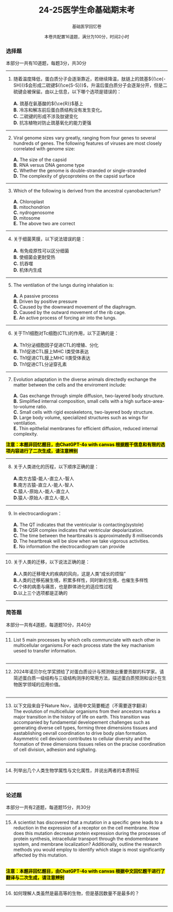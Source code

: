 <center>
<p style = "font-size: 25px">
<b>
24-25医学生命基础期末考
</b>
</p>
<p style = "font-size: 13px">
基础医学回忆卷
</p>
<p style = "font-size: 13px">
本卷共配置16道题，满分为100分，时间2小时
</p>
</center>

### 选择题

本部分一共有10道题，每题3分，共30分

***

1. 随着温度降低，蛋白质分子会逐渐靠近，若继续降温，肽链上的巯基${(\ce{-SH})}$会形成二硫键${(\ce{S-S})}$，升温后蛋白质分子会逐渐分开，但是二硫键会被保留。由以上信息，以下哪个选项是错误的：<br><br>
   <b>A.</b> 巯基在氨基酸的${\ce{R}}$基上<br>
   <b>B.</b> 冷冻和解冻前后蛋白质结构没有发生变化。<br>
   <b>C.</b> 二硫键的形成不涉及肽键变化<br>
   <b>D.</b> 抗冻植物对防止巯基氧化的能力更强<br>

***

2. Viral genome sizes vary greatly, ranging from four genes to several hundreds of genes. The following features of viruses are most closely correlated with genome size:<br><br>
   <b>A.</b> The size of the capsid<br>
   <b>B.</b> RNA versus DNA genome type<br>
   <b>C.</b> Whether the genome is double-stranded or single-stranded<br>
   <b>D.</b> The complexity of glycoproteins on the capsid surface<br>

***

3. Which of the following is derived from the ancestral cyanobacterium?<br><br> 
   <b>A.</b> Chloroplast<br>
   <b>B.</b> mitochondrion<br>
   <b>C.</b> nydrogenosome<br>
   <b>D.</b> mitosome<br>
   <b>E.</b> The above two are correct<br>

***

4. 关于细菌荚膜，以下说法错误的是：<br><br>
   <b>A.</b> 有免疫原性可以区分细菌 <br>
   <b>B.</b> 使细菌会更耐受热 <br>
   <b>C.</b> 抗吞噬 <br>
   <b>D.</b> 机体内生成<br>

***

5. The ventilation of the lungs during inhalation is:<br><br> 
   <b>A.</b> A passive process<br> 
   <b>B.</b> Driven by positive pressure<br> 
   <b>C.</b> Caused by the downward movement of the diaphragm.<br> 
   <b>D.</b> Caused by the outward movement of the rib cage. <br> 
   <b>E.</b> An active process of forcing air into the lungs.<br>

***

6. 关于Th1细胞对Tc细胞(CTL)的作用，以下正确的是：<br><br>
   <b>A.</b> Th1分泌细胞因子促进CTL的增殖、分化<br>
   <b>B.</b> Th1促进CTL膜上MHC I类受体表达<br>
   <b>C.</b> Th1促进CTL膜上MHC II类受体表达<br>
   <b>D.</b> Th1促进CTL分泌穿孔素<br>

***

7. Evolution adaptation in the diverse animals directedly exchange the matter between the cells and the enviroment include:<br><br>
   <b>A.</b> Gas exchange through simple diffusion, two-layered body structure. <br>
   <b>B.</b> Simplified internal composition, small cells with a high surface-area-to-volume ratio.<br>
   <b>C.</b> Small cells with rigid exoskeletons, two-layered body structure.  <br>
   <b>D.</b> Large body volume, specialized structures such as wings for ventilation.<br>
   <b>E.</b> Thin epithelial membranes for efficient diffusion, reduced internal complexity.<br>

<mark>**注意：本题非回忆题目，由ChatGPT-4o with canvas 根据题干信息和有限的选项内容进行了二次生成，请注意辨别**<mark>

***

8. 关于人类进化的历程，以下顺序正确的是：<br><br>
    <b>A.</b>南方古猿-能人-直立人-智人<br>
    <b>B.</b>南方古猿-直立人-能人-智人<br>
    <b>C.</b>猿人-原始人-能人-直立人<br>
    <b>D.</b>猿人-原始人-直立人-能人<br>

***

9. In electrocardiogram：<br><br>
    <b>A.</b> The QT indicates that the ventricular is contacting(systole)<br>
    <b>B.</b> The QSR complex indicates that ventricular depolarization.<br>
    <b>C.</b> The time between the heartbreaks is approximatedly 8 milliseconds<br>
    <b>D.</b> The heartbreak will be slow when we take vigorous activities.<br>
    <b>E.</b> No information the electrocardiogram can provide<br>

***

10.  关于人类的迁移，以下说法正确的是：<br><br>
    <b>A.</b>人类的迁移增大的疾病的风向，这是人类“成长的烦恼”<br>
    <b>B.</b>人类的迁移拓展生境，积累多样性，同时新的生境，也催生多样性<br>
    <b>C.</b>个体的病患与痛苦，也是群体进化的适应性过程<br>
    <b>D.</b>以上三个选项都是正确的<br>

***
 
### 简答题

本部分一共有4道题，每道题10分，共40分

***

11.  List 5 main processes by which cells communciate with each other in multicellular organisms.For each process state the key machanism uesed to transfer information.<br><br>


***

12. 2024年诺贝尔化学奖颁给了对蛋白质设计与预测做出重要贡献的科学家。请简述蛋白质一级结构与三级结构测序的常用方法，描述蛋白质预测和设计在生物医学领域的应用价值。<br><br>

***

13. 以下文段来自于Nature Nov，请用中文简要概述（不需要逐字翻译）<br>
    The evolution of multicellular organisms from their ancestors marks a major transition in the history of life on earth. This transition was accompanied by fundamental developement challenges such as generating diverse cell types, forming three dimensions tissues and eastablishing oevrall coordination to drive body plan formation. Asymmetric cell devision contributes to cellular diversity and the formation of three dimensions tissues relies on the pracise coordination of cell division, adhesion and sighaling.<br><br>

***

14.  列举出几个人类生物学属性与文化属性，并说出两者的本质特征<br><br>

***

### 论述题

本部分一共有2道题，每道题15分，共30分

***

15. A scientist has discovered that a mutation in a specific gene leads to a reduction in the expression of a receptor on the cell membrane. How does this mutation decrease protein expression during the processes of protein synthesis, intracellular transport through the endomembrane system, and membrane localization? Additionally, outline the research methods you would employ to identify which stage is most significantly affected by this mutation.<br><br>

<mark>**注意：本题非回忆题目，由ChatGPT-4o with canvas 根据中文回忆题干进行了翻译与二次生成，请注意辨别**<mark>

***

16. 如何理解人类虽然是最高等的生物，但是基因数量不是最多的？<br><br>

***